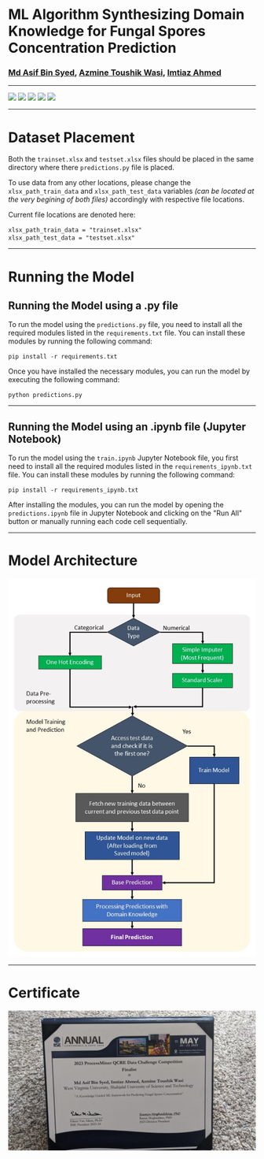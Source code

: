 # ML Algorithm Synthesizing Domain Knowledge for Fungal Spores Concentration Prediction
### [Md Asif Bin Syed](https://www.linkedin.com/in/asifbinsyed/), [Azmine Toushik Wasi](https://azminewasi.github.io/), [Imtiaz Ahmed](https://www.linkedin.com/in/imtiazahmedtamuisen/)

---

[![](https://img.shields.io/badge/Paper-Page-blue)](https://azminewasi.github.io/research/paper/qcre2023)
[![](https://img.shields.io/badge/arXiv-Abstract-cf1804)](https://arxiv.org/abs/2309.13402)
[![](https://img.shields.io/badge/Download-PDF-cf1804)](https://arxiv.org/pdf/2309.13402.pdf)
[![](https://img.shields.io/badge/Official-Code-f15f2a1)](https://github.com/azminewasi/qcre23-finalist)
[![](https://img.shields.io/badge/Presentation-Slide-fc002a)](https://azminewasi.github.io/research/paper/qcre2023/QCRE_slides.pdf)


---


# Dataset Placement

Both the `trainset.xlsx` and `testset.xlsx` files should be placed in the same directory where there `predictions.py` file is placed.

To use data from any other locations, please change the `xlsx_path_train_data` and `xlsx_path_test_data` variables *(can be located at the very begining of both files)* accordingly with respective file locations.

Current file locations are denoted here:

```
xlsx_path_train_data = "trainset.xlsx"
xlsx_path_test_data = "testset.xlsx"
```

---
# Running the Model 

## Running the Model using a .py file

To run the model using the `predictions.py` file, you need to install all the required modules listed in the `requirements.txt` file. You can install these modules by running the following command:

```
pip install -r requirements.txt
```

Once you have installed the necessary modules, you can run the model by executing the following command:

```
python predictions.py
```
---

## Running the Model using an .ipynb file (Jupyter Notebook)

To run the model using the `train.ipynb` Jupyter Notebook file, you first need to install all the required modules listed in the `requirements_ipynb.txt` file. You can install these modules by running the following command:

```
pip install -r requirements_ipynb.txt
```

After installing the modules, you can run the model by opening the `predictions.ipynb` file in Jupyter Notebook and clicking on the "Run All" button or manually running each code cell sequentially.

---
# Model Architecture

![](model/figures/architecture.jpg)


---
# Certificate

![](images/certificate.jpg)

